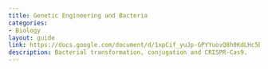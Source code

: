 ```yaml
---
title: Genetic Engineering and Bacteria
categories:
- Biology
layout: guide
link: https://docs.google.com/document/d/1xpCif_yuJp-GPYYuovQ8h0KdLHc5by7uRSt7STYzGRA/
description: Bacterial transformation, conjugation and CRISPR-Cas9.
---
```


